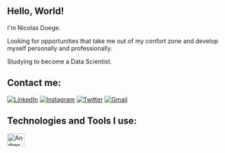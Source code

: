 ## Hello, World!

I'm Nicolas Doege.

Looking for opportunities that take me out of my confort zone and develop myself personally and professionally. 

Studying to become a Data Scientist.

## Contact me: 
[![LinkedIn](https://img.shields.io/badge/LinkedIn-0077B5?style=for-the-badge&logo=linkedin&logoColor=white)](https://www.linkedin.com/in/nicolas-doege/)
[![Instagram](https://img.shields.io/badge/Instagram-E4405F?style=for-the-badge&logo=instagram&logoColor=white)](https://www.instagram.com/nicolasdoege/)
[![Twitter](https://img.shields.io/badge/Twitter-1DA1F2?style=for-the-badge&logo=twitter&logoColor=white)](https://twitter.com/doegemon)
[![Gmail](https://img.shields.io/badge/Gmail-D14836?style=for-the-badge&logo=gmail&logoColor=white)](mailto:nicolasldoege@gmail.com)

## Technologies and Tools I use: 
<div>
<img align="center" alt="Andressa-html" height="30" width="40" src="https://cdn.jsdelivr.net/gh/devicons/devicon/icons/python/python-original.svg" />
</div>
